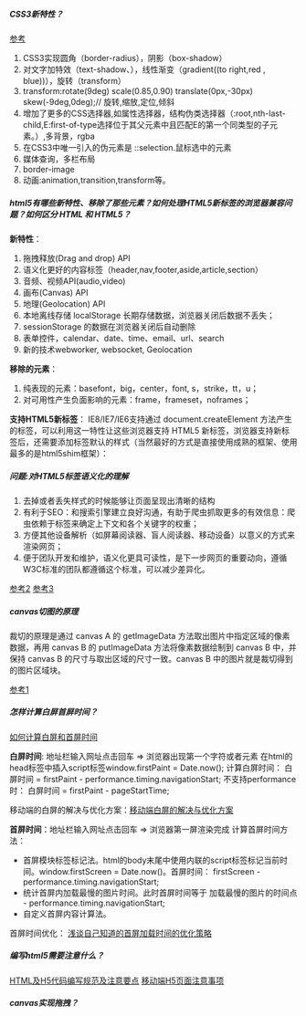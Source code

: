 ##### CSS3新特性？
[参考](https://www.cnblogs.com/huqinhan/p/5797516.html)
1. CSS3实现圆角（border-radius），阴影（box-shadow）
2. 对文字加特效（text-shadow、），线性渐变（gradient((to right,red , blue))），旋转（transform）
3. transform:rotate(9deg) scale(0.85,0.90) translate(0px,-30px) skew(-9deg,0deg);// 旋转,缩放,定位,倾斜
4. 增加了更多的CSS选择器,如属性选择器，结构伪类选择器（:root,nth-last-child,E:first-of-type选择位于其父元素中且匹配E的第一个同类型的子元素。）,多背景，rgba
5. 在CSS3中唯一引入的伪元素是 ::selection.鼠标选中的元素
6. 媒体查询，多栏布局
7. border-image
8. 动画:animation,transition,transform等。


##### html5有哪些新特性、移除了那些元素？如何处理HTML5新标签的浏览器兼容问题？如何区分 HTML 和 HTML5？
**新特性**：
1. 拖拽释放(Drag and drop) API
2. 语义化更好的内容标签（header,nav,footer,aside,article,section）
3. 音频、视频API(audio,video)
4. 画布(Canvas) API
5. 地理(Geolocation) API
6. 本地离线存储 localStorage 长期存储数据，浏览器关闭后数据不丢失；
7. sessionStorage 的数据在浏览器关闭后自动删除
8. 表单控件，calendar、date、time、email、url、search  
9. 新的技术webworker, websocket, Geolocation

**移除的元素**：
1. 纯表现的元素：basefont，big，center，font, s，strike，tt，u；
2. 对可用性产生负面影响的元素：frame，frameset，noframes；

**支持HTML5新标签**：
IE8/IE7/IE6支持通过 document.createElement 方法产生的标签，可以利用这一特性让这些浏览器支持 HTML5 新标签，浏览器支持新标签后，还需要添加标签默认的样式（当然最好的方式是直接使用成熟的框架、使用最多的是html5shim框架）：

<!--[if lt IE 9]>
<script> src="http://html5shim.googlecode.com/svn/trunk/html5.js"</script>
<![endif]-->


##### 问题:对HTML5标签语义化的理解

1. 去掉或者丢失样式的时候能够让页面呈现出清晰的结构
2. 有利于SEO：和搜索引擎建立良好沟通，有助于爬虫抓取更多的有效信息：爬虫依赖于标签来确定上下文和各个关键字的权重；
3. 方便其他设备解析（如屏幕阅读器、盲人阅读器、移动设备）以意义的方式来渲染网页；
4. 便于团队开发和维护，语义化更具可读性，是下一步网页的重要动向，遵循W3C标准的团队都遵循这个标准，可以减少差异化。

[参考2](https://www.cnblogs.com/freeyiyi1993/p/3615179.html)
[参考3](http://www.html5jscss.com/html5-semantics-section.html)


##### canvas切图的原理
裁切的原理是通过 canvas A 的 getImageData 方法取出图片中指定区域的像素数据，再用 canvas B 的 putImageData 方法将像素数据绘制到 canvas B 中，并保持 canvas B 的尺寸与取出区域的尺寸一致。canvas B 中的图片就是裁切得到的图片区域块。

[参考1](http://leonshi.com/2015/10/31/html5-canvas-image-compress-crop/)

##### 怎样计算白屏首屏时间？
[如何计算白屏和首屏时间](http://www.cnblogs.com/longm/p/7382163.html)

**白屏时间**: 地址栏输入网址点击回车 => 浏览器出现第一个字符或者元素
在html的head标签中插入script标签window.firstPaint = Date.now();
计算白屏时间： 白屏时间 = firstPaint - performance.timing.navigationStart;
不支持performance时： 白屏时间 = firstPaint - pageStartTime;

移动端的白屏的解决与优化方案：[移动端白屏的解决与优化方案](http://guoyan2900.iteye.com/blog/2187519)

**首屏时间**：地址栏输入网址点击回车 => 浏览器第一屏渲染完成
计算首屏时间方法：
- 首屏模块标签标记法。html的body末尾中使用内联的script标签标记当前时间。window.firstScreen = Date.now()。首屏时间： firstScreen - performance.timing.navigationStart;
- 统计首屏内加载最慢的图片时间。此时首屏时间等于 加载最慢的图片的时间点 - performance.timing.navigationStart;
- 自定义首屏内容计算法。

首屏时间优化： [浅谈自己知道的首屏加载时间的优化策略](https://blog.csdn.net/clark_fitz817/article/details/79513046)

##### 编写html5需要注意什么？
[HTML及H5代码编写规范及注意要点](https://blog.csdn.net/sinat_34719507/article/details/53891959)
[移动端H5页面注意事项](https://segmentfault.com/a/1190000012156216)

##### canvas实现拖拽？


